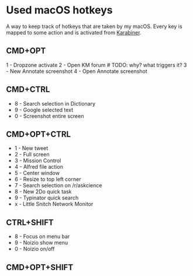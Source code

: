 # Used macOS hotkeys
A way to keep track of hotkeys that are taken by my macOS. Every key is mapped to some action and is activated from [Karabiner](../macOS/apps/karabiner/karabiner.md).

## CMD+OPT
1 - Dropzone activate
2 - Open KM forum # TODO: why? what triggers it?
3 - New Annotate screenshot
4 - Open Annotate screenshot

## CMD+CTRL
- 8 - Search selection in Dictionary
- 9 - Google selected text
- 0 - Screenshot entire screen

## CMD+OPT+CTRL
- 1 - New tweet
- 2 - Full screen
- 3 - Mission Control
- 4 - Alfred file action
- 5 - Center window
- 6 - Resize to top left corner
- 7 - Search selection on /r/askcience
- 8 - New 2Do quick task
- 9 - Typinator quick search
- x - Little Snitch Network Monitor

## CTRL+SHIFT
- 8 - Focus on menu bar
- 9 - Noizio show menu
- 0 - Noizio on/off

## CMD+OPT+SHIFT
